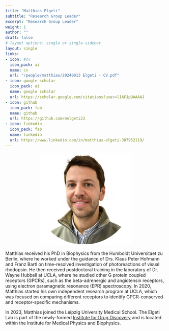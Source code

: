 ```yaml
---
title: "Matthias Elgeti"
subtitle: "Research Group Leader"
excerpt: "Research Group Leader"
weight: 1
author: ""
draft: false
# layout options: single or single-sidebar
layout: single
links:
- icon: #cv
  icon_pack: ai
  name: cv
  url: "/people/matthias/20240913 Elgeti - CV.pdf"
- icon: google-scholar
  icon_pack: ai
  name: google scholar
  url: https://scholar.google.com/citations?user=lIAFJpQAAAAJ
- icon: github
  icon_pack: fab
  name: github
  url: https://github.com/melgeti23
- icon: linkedin
  icon_pack: fab
  name: linkedin
  url: https://www.linkedin.com/in/matthias-elgeti-307952119/
---
```

<center>
<img src="featured.jpg" alt="Matthias" style="width:290px;height:290px;"> 
</center>

Matthias received his PhD in Biophysics from the Humboldt Universitaet zu Berlin, where he worked under the guidance of Drs. Klaus Peter Hofmann and Franz Bartl on time-resolved investigation of photoreactions of visual rhodopsin. He then received postdoctoral training in the laboratory of Dr. Wayne Hubbell at UCLA, where he studied other G protein coupled receptors (GPCRs), such as the beta-adrenergic and angiotensin receptors, using electron paramagnetic resonance (EPR) spectroscopy. In 2020, Matthias started his own independent research program at UCLA, which was focused on comparing different receptors to identify GPCR-conserved and receptor-specific mechanisms. 

In 2023, Matthias joined the Leipzig University Medical School. The Elgeti Lab is part of the newly-formed [Institute for Drug Discovery](https://www.uniklinikum-leipzig.de/einrichtungen/wirkstoffentwicklung) and is located within the Institute for Medical Physics and Biophysics.
